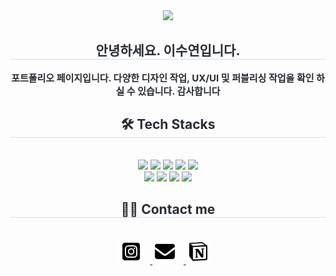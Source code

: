 <div align= "center">
    <img src="https://capsule-render.vercel.app/api?type=waving&color=00b436&height=120&text=Portfolio&animation=fadeIn&fontColor=949494&fontSize=50" />
    </div>
    <div align= "center"> 
    <h2 style="border-bottom: 1px solid #d8dee4; color: #282d33;"> 안녕하세요. 이수연입니다. </h2>  
    <div style="font-weight: 700; font-size: 15px; text-align: center; color: #282d33;"> 포트폴리오 페이지입니다. </li>다양한 디자인 작업, UX/UI 및 퍼블리싱 작업을 확인 하실 수 있습니다. 감사합니다</div> 
    </div>
    <div align= "center">
    <h2 style="border-bottom: 1px solid #d8dee4; color: #282d33;"> 🛠️ Tech Stacks </h2> <br> 
    <div style="margin: 0 auto; text-align: center;" align= "center"> <img src="https://img.shields.io/badge/CSS3-1572B6?style=flat-square&logo=CSS3&logoColor=white">
          <img src="https://img.shields.io/badge/Figma-F24E1E?style=flat-square&logo=Figma&logoColor=white">
          <img src="https://img.shields.io/badge/Github-181717?style=flat-square&logo=Github&logoColor=white">
          <img src="https://img.shields.io/badge/Git-F05032?style=flat-square&logo=Git&logoColor=white">
          <img src="https://img.shields.io/badge/Javascript-F7DF1E?style=flat-square&logo=Javascript&logoColor=white">
          <br/><img src="https://img.shields.io/badge/HTML5-E34F26?style=flat-square&logo=HTML5&logoColor=white">
          <img src="https://img.shields.io/badge/Notion-000000?style=flat-square&logo=Notion&logoColor=white">
          <img src="https://img.shields.io/badge/Vercel-000000?style=flat-square&logo=Vercel&logoColor=white">
          <img src="https://img.shields.io/badge/jQuery-0769AD?style=flat-square&logo=jQuery&logoColor=white">
          </div>
    </div>
    <div align= "center">
    <h2 style="border-bottom: 1px solid #d8dee4; color: #282d33;"> 🧑‍💻 Contact me </h2> <br> 
    <div align= "center">
     <a href="https://www.instagram.com/9926_ssu?igsh=MTZwdGc4aGxqaW93bQ==" target="_blank">
     <img src="images/readme/instagram.svg" style=" fill:#00b436; width:40px; height:auto; padding-right:10px;"> </a>
     <a href="mailto:yeona2026@gmail.com" target="_blank">
     <img src="images/readme/gmail.svg" style=" fill:#00b436; width:40px; height:auto; padding-right:10px;"> </a>
     <a href="https://dent-raja-62b.notion.site/2244fb43da9181c69694dda919eee957" target="_blank">
      <img src="images/readme/notion.svg" style=" fill:#00b436; width:40px; height:auto; padding-right:10px;"> </a>
     </div>  <br> 
    <div align= "center">  </div> 
    </div>
